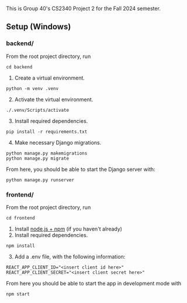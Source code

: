 This is Group 40's CS2340 Project 2 for the Fall 2024 semester.

## Setup (Windows)
### backend/
From the root project directory, run
```
cd backend
```
1. Create a virtual environment.
```
python -m venv .venv
```
2. Activate the virtual environment.
```
./.venv/Scripts/activate
```
3. Install required dependencies.
```
pip install -r requirements.txt
```
4. Make necessary Django migrations.
```
python manage.py makemigrations
python manage.py migrate
```
From here, you should be able to start the Django server with:
```
python manage.py runserver
```
### frontend/
From the root project directory, run
```
cd frontend
```
1. Install [node.js + npm](https://nodejs.org/en) (if you haven't already)
2. Install required dependencies.
```
npm install
```
3. Add a .env file, with the following information:
```
REACT_APP_CLIENT_ID="<insert client id here>"
REACT_APP_CLIENT_SECRET="<insert client secret here>"
```
From here you should be able to start the app in development mode with
```
npm start
```

